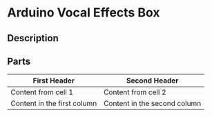 # Arduino Vocal Effects Box

## Description 

## Parts
First Header | Second Header
------------ | -------------
Content from cell 1 | Content from cell 2
Content in the first column | Content in the second column

